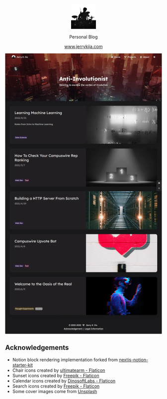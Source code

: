 <div align="center">
  <a href="https://www.jerrykjia.com">
    <img src="https://github.com/Jkker/blog/raw/main/public/avatar.jpg" alt="Logo" width="80" height="80">
  </a>
  <p align="center">
    Personal Blog
  </p>
  <a href="https://www.jerrykjia.com/">www.jerrykjia.com</a>
    <br />
</div>


![Preview](https://github.com/Jkker/blog/raw/main/public/images/www.jerrykjia.com.webp)


## Acknowledgements

- Notion block rendering implementation forked from [nextjs-notion-starter-kit](https://github.com/transitive-bullshit/nextjs-notion-starter-kit)
- Chair icons created by [ultimatearm - Flaticon](https://www.flaticon.com/free-icons/chair)
- Sunset icons created by [Freepik - Flaticon](https://www.flaticon.com/free-icons/sunset)
- Calendar icons created by [DinosoftLabs - Flaticon](https://www.flaticon.com/free-icons/calendar)
- Search icons created by [Freepik - Flaticon](https://www.flaticon.com/free-icons/search)
- Some cover images come from [Unsplash](https://unsplash.com/)